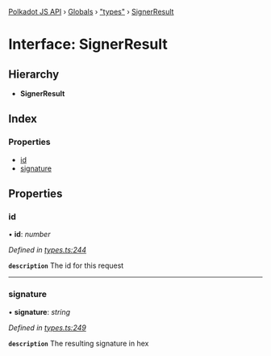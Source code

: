 [Polkadot JS API](../README.md) › [Globals](../globals.md) › ["types"](../modules/_types_.md) › [SignerResult](_types_.signerresult.md)

# Interface: SignerResult

## Hierarchy

* **SignerResult**

## Index

### Properties

* [id](_types_.signerresult.md#id)
* [signature](_types_.signerresult.md#signature)

## Properties

###  id

• **id**: *number*

*Defined in [types.ts:244](https://github.com/polkadot-js/api/blob/07b9cb1a16/packages/api/src/types.ts#L244)*

**`description`** The id for this request

___

###  signature

• **signature**: *string*

*Defined in [types.ts:249](https://github.com/polkadot-js/api/blob/07b9cb1a16/packages/api/src/types.ts#L249)*

**`description`** The resulting signature in hex
